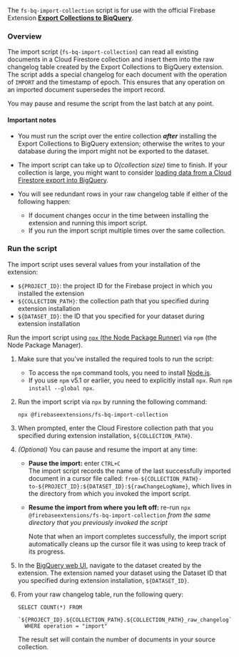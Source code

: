The `fs-bq-import-collection` script is for use with the official Firebase Extension [**Export Collections to BiqQuery**](https://github.com/firebase/extensions/tree/master/firestore-bigquery-export).

### Overview

The import script (`fs-bq-import-collection`) can read all existing documents in a Cloud Firestore collection and insert them into the raw changelog table created by the Export Collections to BigQuery extension. The script adds a special changelog for each document with the operation of `IMPORT` and the timestamp of epoch. This ensures that any operation on an imported document supersedes the import record.

You may pause and resume the script from the last batch at any point.

#### Important notes

+   You must run the script over the entire collection **_after_** installing the Export Collections to BigQuery extension; otherwise the writes to your database during the import might not be exported to the dataset.
+   The import script can take up to _O(collection size)_ time to finish. If your collection is large, you might want to consider [loading data from a Cloud Firestore export into BigQuery](https://cloud.google.com/bigquery/docs/loading-data-cloud-firestore).
+   You will see redundant rows in your raw changelog table if either of the following happen:

    +   If document changes occur in the time between installing the extension and running this import script.
    +   If you run the import script multiple times over the same collection.

### Run the script

The import script uses several values from your installation of the extension:

+   `${PROJECT_ID}`: the project ID for the Firebase project in which you installed the extension
+   `${COLLECTION_PATH}`: the collection path that you specified during extension installation
+   `${DATASET_ID}`: the ID that you specified for your dataset during extension installation

Run the import script using [`npx` (the Node Package Runner)](https://www.npmjs.com/package/npx) via `npm` (the Node Package Manager).

1.  Make sure that you've installed the required tools to run the script:
    * To access the `npm` command tools, you need to install [Node.js](https://www.nodejs.org/).
    * If you use `npm` v5.1 or earlier, you need to explicitly install `npx`. Run `npm install --global npx`.

1.  Run the import script via `npx` by running the following command:

    ```
    npx @firebaseextensions/fs-bq-import-collection
    ```

1.  When prompted, enter the Cloud Firestore collection path that you specified during extension installation, `${COLLECTION_PATH}`.

1.  _(Optional)_ You can pause and resume the import at any time:  

    +   **Pause the import:** enter `CTRL+C`  
    The import script records the name of the last successfully imported document in a cursor file called:
    `from-${COLLECTION_PATH}-to-${PROJECT_ID}:${DATASET_ID}:${rawChangeLogName}`,
    which lives in the directory from which you invoked the import script.

    +   **Resume the import from where you left off:** re-run `npx @firebaseextensions/fs-bq-import-collection`
    _from the same directory that you previously invoked the script_

        Note that when an import completes successfully, the import script automatically cleans up the cursor file it was using to keep track of its progress.

1.  In the [BigQuery web UI](https://console.cloud.google.com/bigquery), navigate to the dataset created by the extension. The extension named your dataset using the Dataset ID that you specified during extension installation, `${DATASET_ID}`.

1.  From your raw changelog table, run the following query:  
  
    ```  
    SELECT COUNT(*) FROM  
      `${PROJECT_ID}.${COLLECTION_PATH}.${COLLECTION_PATH}_raw_changelog`  
      WHERE operation = "import"  
    ```

    The result set will contain the number of documents in your source collection.

